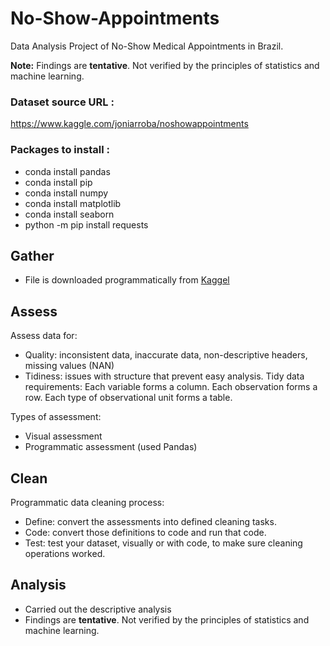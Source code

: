 # No-Show-Appointments

Data Analysis Project of No-Show Medical Appointments in Brazil.

**Note:** Findings are **tentative**. Not verified by the principles of statistics and machine learning.

### Dataset source URL : 
https://www.kaggle.com/joniarroba/noshowappointments

### Packages to install :
- conda install pandas
- conda install pip
- conda install numpy
- conda install matplotlib    
- conda install seaborn
- python -m pip install requests

## Gather
- File is downloaded programmatically from [Kaggel](https://www.kaggle.com/joniarroba/noshowappointments) 

## Assess
Assess data for:
- Quality: inconsistent data, inaccurate data, non-descriptive headers, missing values (NAN)
- Tidiness: issues with structure that prevent easy analysis. Tidy data requirements: Each variable forms a column. Each observation forms a row. Each type of observational unit forms a table.

Types of assessment:
- Visual assessment
- Programmatic assessment (used Pandas)

## Clean
Programmatic data cleaning process:
- Define: convert the assessments into defined cleaning tasks.
- Code: convert those definitions to code and run that code.
- Test: test your dataset, visually or with code, to make sure cleaning operations worked.

## Analysis
- Carried out the descriptive analysis
- Findings are **tentative**. Not verified by the principles of statistics and machine learning.